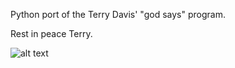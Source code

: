 Python port of the Terry Davis' "god says" program.

Rest in peace Terry.


![alt text](https://i.imgur.com/uF4d203.png)
